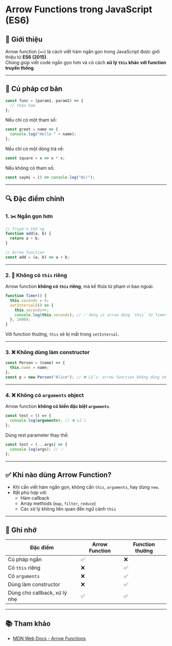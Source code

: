 # Arrow Functions trong JavaScript (ES6)

## 🧠 Giới thiệu

Arrow function (`=>`) là cách viết hàm ngắn gọn trong JavaScript được giới thiệu từ **ES6 (2015)**.  
Chúng giúp viết code ngắn gọn hơn và có cách **xử lý `this` khác với function truyền thống**.

---

## 🚩 Cú pháp cơ bản

```javascript
const func = (param1, param2) => {
  // thân hàm
};
```

Nếu chỉ có một tham số:

```javascript
const greet = name => {
  console.log("Hello " + name);
};
```

Nếu chỉ có một dòng trả về:

```javascript
const square = x => x * x;
```

Nếu không có tham số:

```javascript
const sayHi = () => console.log("Hi!");
```

---

## 🔍 Đặc điểm chính

### 1. ✂️ Ngắn gọn hơn

```javascript
// Truyền thống
function add(a, b) {
  return a + b;
}

// Arrow function
const add = (a, b) => a + b;
```

---

### 2. 🚫 Không có `this` riêng

Arrow function **không có `this` riêng**, mà kế thừa từ phạm vi bao ngoài.

```javascript
function Timer() {
  this.seconds = 0;
  setInterval(() => {
    this.seconds++;
    console.log(this.seconds); // ✅ đúng vì arrow dùng `this` từ Timer
  }, 1000);
}
```

Với function thường, `this` sẽ bị mất trong `setInterval`.

---

### 3. ❌ Không dùng làm constructor

```javascript
const Person = (name) => {
  this.name = name;
};
const p = new Person("Alice"); // ❌ Lỗi: arrow function không dùng với `new`
```

---

### 4. ❌ Không có `arguments` object

Arrow function **không có biến đặc biệt `arguments`**.

```javascript
const test = () => {
  console.log(arguments); // ❌ Lỗi
};
```

Dùng rest parameter thay thế:

```javascript
const test = (...args) => {
  console.log(args); // ✅
};
```

---

## ✅ Khi nào dùng Arrow Function?

- Khi cần viết hàm ngắn gọn, không cần `this`, `arguments`, hay dùng `new`.
- Rất phù hợp với:
  - Hàm callback
  - Array methods (`map`, `filter`, `reduce`)
  - Các xử lý không liên quan đến ngữ cảnh `this`

---

## 📌 Ghi nhớ

| Đặc điểm                     | Arrow Function | Function thường |
|-----------------------------|----------------|------------------|
| Cú pháp ngắn                | ✅              | ❌               |
| Có `this` riêng             | ❌              | ✅               |
| Có `arguments`              | ❌              | ✅               |
| Dùng làm constructor        | ❌              | ✅               |
| Dùng cho callback, xử lý nhẹ| ✅              | ✅               |

---

## 📚 Tham khảo
- [MDN Web Docs - Arrow Functions](https://developer.mozilla.org/en-US/docs/Web/JavaScript/Reference/Functions/Arrow_functions)